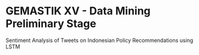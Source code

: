 # GEMASTIK XV - Data Mining Preliminary Stage
Sentiment Analysis of Tweets on Indonesian Policy Recommendations using LSTM
